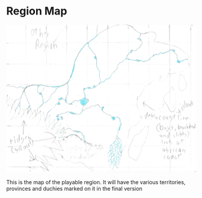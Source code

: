 # Region Map

![This is the map of the region with its major rivers](../.gitbook/assets/FirstRegion1.png)

This is the map of the playable region. It will have the various territories, provinces and duchies marked on it in the final version

